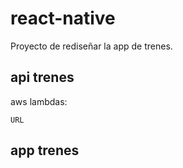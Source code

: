 # react-native

Proyecto de rediseñar la app de trenes.

## api trenes

aws lambdas:

```
URL
```

## app trenes
 
